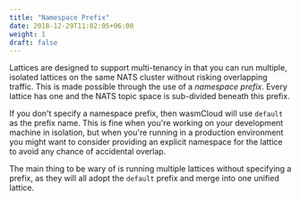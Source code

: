 ```yaml
---
title: "Namespace Prefix"
date: 2018-12-29T11:02:05+06:00
weight: 1
draft: false
---
```


Lattices are designed to support multi-tenancy in that you can run multiple, isolated lattices on the same NATS cluster without
risking overlapping traffic. This is made possible through the use of a _namespace prefix_. Every lattice has one and the
NATS topic space is sub-divided beneath this prefix.

If you don't specify a namespace prefix, then wasmCloud will use `default` as the prefix name. This is fine when you're working
on your development machine in isolation, but when you're running in a production environment you might want to consider providing
an explicit namespace for the lattice to avoid any chance of accidental overlap.

The main thing to be wary of is running multiple lattices without specifying a prefix, as they will all adopt the `default` prefix and merge into one unified lattice.
